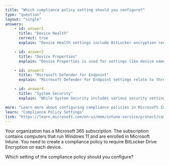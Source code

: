 ```yaml
---
title: "Which compliance policy setting should you configure?"
type: "question"
layout: "single"
answers:
    - id: answer1
      title: "Device Health"
      correct: true
      explain: "Device Health settings include BitLocker encryption requirements for Windows devices."

    - id: answer2
      title: "Device Properties"
      explain: "Device Properties is used for settings like device name and model, not security requirements."

    - id: answer3
      title: "Microsoft Defender for Endpoint"
      explain: "Microsoft Defender for Endpoint settings relate to threat protection, not encryption."

    - id: answer4
      title: "System Security"
      explain: "While System Security includes various security settings, BitLocker requirements are configured under Device Health."

more: "Learn more about configuring compliance policies in Microsoft Intune."
learn: "Compliance Policy Settings"
link: "https://learn.microsoft.com/en-us/mem/intune-service/protect/compliance-policy-create-windows"
---
```

Your organization has a Microsoft 365 subscription. The subscription contains computers that run Windows 11 and are enrolled in Microsoft Intune. You need to create a compliance policy to require BitLocker Drive Encryption on each device.

Which setting of the compliance policy should you configure?